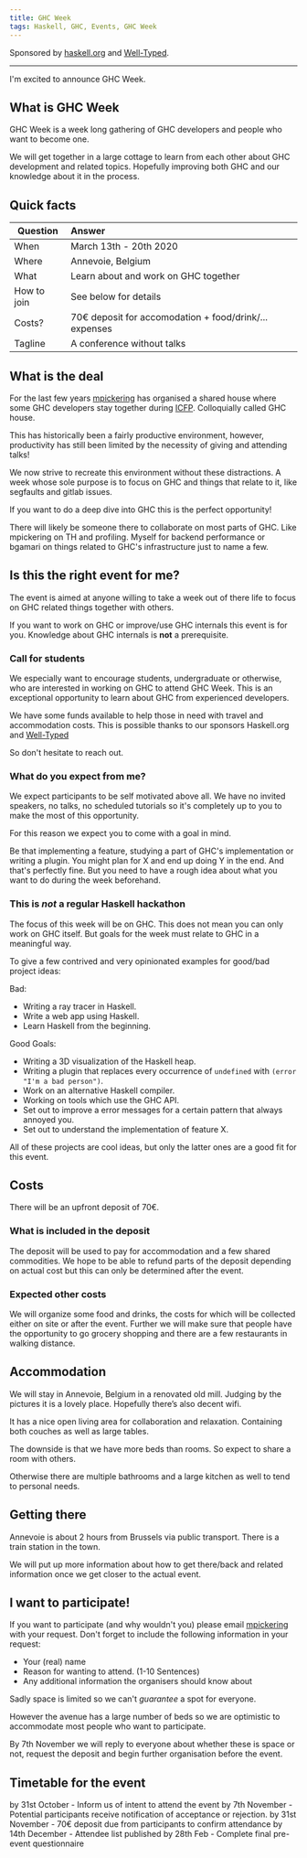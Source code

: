 ```yaml
---
title: GHC Week
tags: Haskell, GHC, Events, GHC Week
---
```

 
Sponsored by [haskell.org](https://www.haskell.org/) and [Well-Typed](http://www.well-typed.com/).

--------

I'm excited to announce GHC Week.
 
## What is GHC Week
 
GHC Week is a week long gathering of GHC developers and people who want to become one.
 
We will get together in a large cottage to learn from each other about GHC development and related topics.
Hopefully improving both GHC and our knowledge about it in the process.
 
## Quick facts
 
| Question      | Answer        | 
| ------------- |:------------- | 
| When          | March 13th - 20th 2020 | 
| Where         | Annevoie, Belgium |
| What          | Learn about and work on GHC together |
| How to join   | See below for details|
| Costs?        | 70€ deposit for accomodation + food/drink/... expenses |
| Tagline       | A conference without talks |
 
## What is the deal
 
For the last few years [mpickering](https://mpickering.github.io/) has organised a shared house
where some GHC developers stay together during [ICFP](https://icfp20.sigplan.org/). Colloquially called GHC house.
 
This has historically been a fairly productive environment, however,
productivity has still been limited by the necessity of giving and attending talks!
 
We now strive to recreate this environment without these distractions. 
A week whose sole purpose is to focus on GHC and things that
relate to it, like segfaults and gitlab issues.
 
If you want to do a deep dive into GHC this is the perfect opportunity!
 
There will likely be someone there to collaborate on most parts of GHC.
Like mpickering on TH and profiling. Myself for backend performance or
bgamari on things related to GHC's infrastructure just to name a few.


## Is this the right event for me?

The event is aimed at anyone willing to take a week out of there life to focus on GHC related things together with others.

If you want to work on GHC or improve/use GHC internals this event is for you. 
Knowledge about GHC internals is **not** a prerequisite.

### Call for students

We especially want to encourage students, undergraduate or otherwise, who are interested in working on GHC to attend GHC Week.
This is an exceptional opportunity to learn about GHC from experienced developers.

We have some funds available to help those in need with travel and accommodation costs.
This is possible thanks to our sponsors Haskell.org and [Well-Typed](http://www.well-typed.com/)

So don't hesitate to reach out.

### What do you expect from me?

We expect participants to be self motivated above all. We have no invited speakers,
no talks, no scheduled tutorials so it's completely up to you to make the most of this opportunity.

For this reason we expect you to come with a goal in mind.

Be that implementing a feature, studying a part of GHC's implementation or writing a plugin.
You might plan for X and end up doing Y in the end. And that's perfectly fine.
But you need to have a rough idea about what you want to do during the week beforehand.

### This is *not* a regular Haskell hackathon
 
The focus of this week will be on GHC. This does not mean you can only work on GHC itself.
But goals for the week must relate to GHC in a meaningful way.
  
To give a few contrived and very opinionated examples for good/bad project ideas:

Bad:

* Writing a ray tracer in Haskell. 
* Write a web app using Haskell.
* Learn Haskell from the beginning.

Good Goals:

* Writing a 3D visualization of the Haskell heap.
* Writing a plugin that replaces every occurrence of `undefined` with `(error "I'm a bad person")`.
* Work on an alternative Haskell compiler.
* Working on tools which use the GHC API.
* Set out to improve a error messages for a certain pattern that always annoyed you.
* Set out to understand the implementation of feature X.

All of these projects are cool ideas, but only the latter ones are a good fit for this event.
 
## Costs
 
There will be an upfront deposit of 70€.
 
### What is included in the deposit
 
The deposit will be used to pay for accommodation and a few shared commodities. We hope to be able to refund parts of the deposit depending on actual cost but this can only be determined after the event.
 
### Expected other costs
 
We will organize some food and drinks, the costs for which will be collected either on site
or after the event.
Further we will make sure that people have the opportunity to go grocery shopping and there are a few restaurants in walking distance.
 
## Accommodation
 
We will stay in Annevoie, Belgium in a renovated old mill. Judging by the pictures it is a lovely place. Hopefully there’s also decent wifi.
 
It has a nice open living area for collaboration and relaxation. Containing both couches as well as large tables.
 
The downside is that we have more beds than rooms. So expect to share a room with others.
 
Otherwise there are multiple bathrooms and a large kitchen as well to tend to personal needs.
 
##  Getting there
 
Annevoie is about 2 hours from Brussels via public transport. There is a train station in the town.

We will put up more information about how to get there/back and related information
once we get closer to the actual event.
 
## I want to participate!
 
If you want to participate (and why wouldn't you) please email [mpickering](https://mpickering.github.io/) with your request.
Don't forget to include the following information in your request:

* Your (real) name
* Reason for wanting to attend. (1-10 Sentences)
* Any additional information the organisers should know about

Sadly space is limited so we can't *guarantee* a spot for everyone.
 
However the avenue has a large number of beds so we are optimistic to accommodate most people who want to participate.

By 7th November we will reply to everyone about whether these is space or not, request the deposit and begin further
organisation before the event. 

## Timetable for the event
 
by 31st October - Inform us of intent to attend the event
by 7th November - Potential participants receive notification of acceptance or rejection.
by 31st November - 70€ deposit due from participants to confirm attendance
by 14th December - Attendee list published
by 28th Feb - Complete final pre-event questionnaire 


